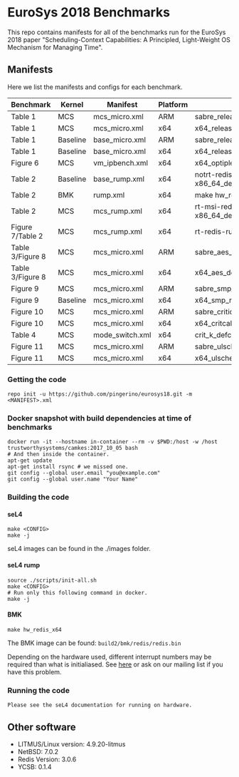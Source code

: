 EuroSys 2018 Benchmarks
=======================

This repo contains manifests for all of the benchmarks run for the EuroSys 2018 paper
"Scheduling-Context Capabilities: A Principled, Light-Weight OS Mechanism for
Managing Time".

Manifests
---------

Here we list the manifests and configs for each benchmark.


Benchmark          | Kernel     | Manifest       | Platform | Config                              |
---------          | ---------- |--------        | -------- | ------                              |
Table 1            | MCS        | mcs_micro.xml  | ARM      | sabre_release_O2_defconfig          |
Table 1            | MCS        | mcs_micro.xml  | x64      | x64_release_O2_defconfig            |
Table 1            | Baseline   | base_micro.xml | ARM      | sabre_release_O2_defconfig          |
Table 1            | Baseline   | base_micro.xml | x64      | x64_release_O2_defconfig            |
Figure 6           | MCS        | vm_ipbench.xml | x64      | x64_optiplex9020_udpecho_defconfig  |
Table 2            | Baseline   | base_rump.xml  | x64      | notrt-redis-rumprun-x86_64_defconfig|
Table 2            | BMK        | rump.xml       | x64      | make hw_redis_x64                   |
Table 2            | MCS        | mcs_rump.xml   | x64      | rt-msi-redis-rumprun-x86_64_defconfig   |
Figure 7/Table 2   | MCS        | mcs_rump.xml   | x64      | rt-redis-rumprun-x86_64_defconfig   |
Table 3/Figure 8   | MCS        | mcs_micro.xml  | ARM      | sabre_aes_defconfig                 |
Table 3/Figure 8   | MCS        | mcs_micro.xml  | x64      | x64_aes_defconfig                   |
Figure 9           | MCS        | mcs_micro.xml  | ARM      | sabre_smp_release_O2_defconfig      |
Figure 9           | Baseline   | mcs_micro.xml  | x64      | x64_smp_release_O2_defconfig        |
Figure 10          | MCS        | mcs_micro.xml  | ARM      | sabre_criticality_defconfig         |
Figure 10          | MCS        | mcs_micro.xml  | x64      | x64_critcality_defconfig            |
Table 4            | MCS        | mode_switch.xml| x64      | crit_k_defconfig & crit_ul_deconfig |*
Figure 11          | MCS        | mcs_micro.xml  | ARM      | sabre_ulscheduler_defconfig         |
Figure 11          | MCS        | mcs_micro.xml  | x64      | x64_ulscheduler_defconfig           |

### Getting the code

    repo init -u https://github.com/pingerino/eurosys18.git -m <MANIFEST>.xml

### Docker snapshot with build dependencies at time of benchmarks

```
docker run -it --hostname in-container --rm -v $PWD:/host -w /host trustworthysystems/camkes:2017_10_05 bash
# And then inside the container.
apt-get update
apt-get install rsync # we missed one.
git config --global user.email "you@example.com"
git config --global user.name "Your Name"
```

### Building the code

#### seL4

    make <CONFIG>
    make -j

seL4 images can be found in the ./images folder.

#### seL4 rump

    source ./scripts/init-all.sh
    make <CONFIG>
    # Run only this following command in docker.
    make -j


#### BMK

    make hw_redis_x64

The BMK image can be found: `build2/bmk/redis/redis.bin`

Depending on the hardware used, different interrupt numbers may be required than what is initialiased.  See [here](https://www.mail-archive.com/rumpkernel-users@freelists.org/msg01575.html) or ask on our mailing list if you have this problem.


### Running the code

    Please see the seL4 documentation for running on hardware.

Other software
--------------

 * LITMUS/Linux version: 4.9.20-litmus
 * NetBSD: 7.0.2
 * Redis Version: 3.0.6
 * YCSB: 0.1.4


